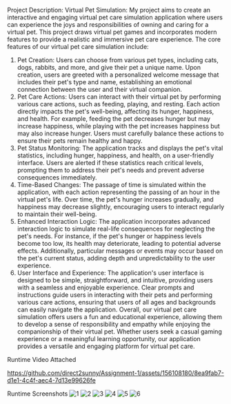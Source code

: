 Project Description: Virtual Pet Simulation: My project aims to create an interactive and engaging virtual pet care simulation application where users can experience the joys and responsibilities of owning and caring for a virtual pet. This project draws virtual pet games and incorporates modern features to provide a realistic and immersive pet care experience.
The core features of our virtual pet care simulation include: 
1. Pet Creation:
Users can choose from various pet types, including cats, dogs, rabbits, and more, and give their pet a unique name. Upon creation, users are greeted with a personalized welcome message that includes their pet's type and name, establishing an emotional connection between the user and their virtual companion.
2. Pet Care Actions:
Users can interact with their virtual pet by performing various care actions, such as feeding, playing, and resting. Each action directly impacts the pet's well-being, affecting its hunger, happiness, and health. For example, feeding the pet decreases hunger but may increase happiness, while playing with the pet increases happiness but may also increase hunger. Users must carefully balance these actions to ensure their pets remain healthy and happy.
3. Pet Status Monitoring:
The application tracks and displays the pet's vital statistics, including hunger, happiness, and health, on a user-friendly interface. Users are alerted if these statistics reach critical levels, prompting them to address their pet's needs and prevent adverse consequences immediately.
4. Time-Based Changes:
The passage of time is simulated within the application, with each action representing the passing of an hour in the virtual pet's life. Over time, the pet's hunger increases gradually, and happiness may decrease slightly, encouraging users to interact regularly to maintain their well-being.
5. Enhanced Interaction Logic:
The application incorporates advanced interaction logic to simulate real-life consequences for neglecting the pet's needs. For instance, if the pet's hunger or happiness levels become too low, its health may deteriorate, leading to potential adverse effects. Additionally, particular messages or events may occur based on the pet's current status, adding depth and unpredictability to the user experience.
6. User Interface and Experience:
The application's user interface is designed to be simple, straightforward, and intuitive, providing users with a seamless and enjoyable experience. Clear prompts and instructions guide users in interacting with their pets and performing various care actions, ensuring that users of all ages and backgrounds can easily navigate the application.
Overall, our virtual pet care simulation offers users a fun and educational experience, allowing them to develop a sense of responsibility and empathy while enjoying the companionship of their virtual pet. Whether users seek a casual gaming experience or a meaningful learning opportunity, our application provides a versatile and engaging platform for virtual pet care.


Runtime Video Attached

https://github.com/direct2sunny/Assignment-1/assets/156108180/8ea9fab7-d1e1-4c4f-aec4-7d13e99626fe


Runtime Screenshots
![1](https://github.com/direct2sunny/Assignment-1/assets/156108180/b8dddae3-cd04-497f-a6b1-10af953bcff9)
![2](https://github.com/direct2sunny/Assignment-1/assets/156108180/f273709c-0bdf-46d8-9dfa-c8404b63b99b)
![3](https://github.com/direct2sunny/Assignment-1/assets/156108180/7ce7ce89-d6e4-418f-a25f-b68b249135f0)
![4](https://github.com/direct2sunny/Assignment-1/assets/156108180/e173f129-bdd9-4569-8d38-3e87f0c23136)
![5](https://github.com/direct2sunny/Assignment-1/assets/156108180/e31ab319-7410-4e85-963e-4176a1e71318)
![6](https://github.com/direct2sunny/Assignment-1/assets/156108180/06602b11-26ff-4b8b-862f-4657f86b4988)







